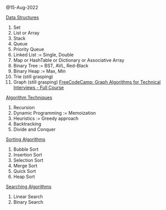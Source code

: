 @15-Aug-2022

<u>Data Structures</u>
1. Set
2. List or Array
3. Stack
4. Queue
5. Priority Queue 
6. Linked List := Single, Double
7. Map or HashTable or Dictionary or Associative Array
8. Binary Tree := BST, AVL, Red-Black
9. Binary Heap := Max, Min
10. Trie (still grasping)
11. Graph (still grasping) [FreeCodeCamp: Graph Algorithms for Technical Interviews - Full Course](https://www.youtube.com/watch?v=tWVWeAqZ0WU)

<u>Algorithm Techniques</u>
1. Recursion
2. Dynamic Programming := Memoization
3. Heuristics := Greedy approach
4. Backtracking
5. Divide and Conquer

<u>Sorting Algorithms</u>
1. Bubble Sort
2. Insertion Sort
3. Selection Sort
4. Merge Sort
5. Quick Sort
6. Heap Sort

<u>Searching Algorithms</u>
1. Linear Search
2. Binary Search